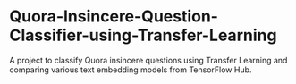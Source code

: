 # Quora-Insincere-Question-Classifier-using-Transfer-Learning
A project to classify Quora insincere questions using Transfer Learning and comparing various text embedding models from TensorFlow Hub.
